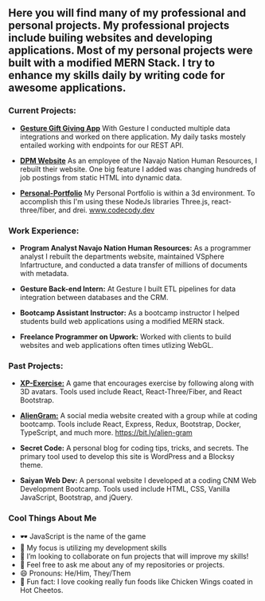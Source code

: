 ## Here you will find many of my professional and personal projects. My professional projects include builing websites and developing applications. Most of my personal projects were built with a modified MERN Stack. I try to enhance my skills daily by writing code for awesome applications.  

### Current Projects:
- **[Gesture Gift Giving App](https://sendagesture.app.link/)** With Gesture I conducted multiple data integrations and worked on there application. My daily tasks mostely entailed working with endpoints for our REST API. 
- **[DPM Website](http://www.dpm.navajo-nsn.gov/)** As an employee of the Navajo Nation Human Resources, I rebuilt their website. One big feature I added was changing hundreds of job postings from static HTML into dynamic data.
 
- **[Personal-Portfolio](https://github.com/code-cody-418/personal-portfolio)** My Personal Portfolio is within a 3d environment. To accomplish this I'm using these NodeJs libraries Three.js, react-three/fiber, and drei. www.codecody.dev


### Work Experience: 
- **Program Analyst Navajo Nation Human Resources:** As a programmer analyst I rebuilt the departments website, maintained VSphere Infartructure, and conducted a data transfer of millions of documents with metadata. 

- **Gesture Back-end Intern:** At Gesture I built ETL pipelines for data integration between databases and the CRM.  

- **Bootcamp Assistant Instructor:** As a bootcamp instructor I helped students build web applications using a modified MERN stack. 

- **Freelance Programmer on Upwork:** Worked with clients to build websites and web applications often times utlizing WebGL. 


### Past Projects:
- **[XP-Exercise:](https://github.com/Brody-code-designer/XP-Exercise)** A game that encourages exercise by following along with 3D avatars. Tools used include React, React-Three/Fiber, and React Bootstrap.

- **[AlienGram:](https://github.com/now-in-orbit/alien-gram)** A social media website created with a group while at coding bootcamp. Tools include React, Express, Redux, Bootstrap, Docker, TypeScript, and much more. https://bit.ly/alien-gram  

- **Secret Code:** A personal blog for coding tips, tricks, and secrets. The primary tool used to develop this site is WordPress and a Blocksy theme.

- **Saiyan Web Dev:** A personal website I developed at a coding CNM Web Development Bootcamp. Tools used include HTML, CSS, Vanilla JavaScript, Bootstrap, and jQuery. 



### Cool Things About Me
- 🕶 JavaScript is the name of the game
- 🌱 My focus is utilizing my development skills
- 👯 I’m looking to collaborate on fun projects that will improve my skills!
- 💬 Feel free to ask me about any of my repositories or projects.
- 😄 Pronouns: He/Him, They/Them
- 🍗 Fun fact: I love cooking really fun foods like Chicken Wings coated in Hot Cheetos.
